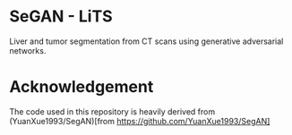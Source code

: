 # SeGAN - LiTS
Liver and tumor segmentation from CT scans using generative adversarial networks.

# Acknowledgement

The code used in this repository is heavily derived from (YuanXue1993/SegAN)[from https://github.com/YuanXue1993/SegAN]
